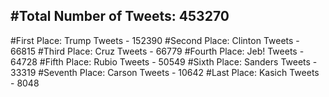 #Total Number of Tweets: 453270 
---
#First Place: Trump Tweets - 152390
#Second Place: Clinton Tweets - 66815
#Third Place: Cruz Tweets - 66779
#Fourth Place: Jeb! Tweets - 64728
#Fifth Place: Rubio Tweets - 50549
#Sixth Place: Sanders Tweets - 33319
#Seventh Place: Carson Tweets - 10642
#Last Place: Kasich Tweets - 8048
